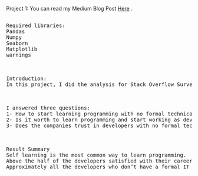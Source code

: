 


Project 1:
You can read my Medium Blog Post [Here](https://medium.com/@lalzumaya/how-do-you-become-a-developer-with-no-prerequisites-d578934303a2) .

<pre>

Required libraries:
Pandas
Numpy
Seaborn
Matplotlib
warnings



Introduction:
In this project, I did the analysis for Stack Overflow Survey Data 2017. This is a survey data which I downloaded from their website. This data contains 51,392 responses. I used jupyter notebook to do the analysis which you can find in AnalyzingStackOverflowSurveyData.ipynb file.



I answered three questions:
1- How to start learning programming with no formal technical education?
2- Is it worth to learn programming and start working as developer?
3- Does the companies trust in developers with no formal technical education?



Result Summary
Self learning is the most common way to learn programming.
Above the half of the developers satisfied with their careers.
Approximately all the developers who don’t have a formal IT education have a job.

</pre>

